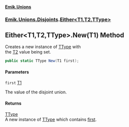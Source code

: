 #### [Emik.Unions](index.md 'index')
### [Emik.Unions.Disjoints](Emik.Unions.Disjoints.md 'Emik.Unions.Disjoints').[Either&lt;T1,T2,TType&gt;](Either_T1,T2,TType_.md 'Emik.Unions.Disjoints.Either<T1,T2,TType>')

## Either<T1,T2,TType>.New(T1) Method

Creates a new instance of [TType](Either_T1,T2,TType_.md#Emik.Unions.Disjoints.Either_T1,T2,TType_.TType 'Emik.Unions.Disjoints.Either<T1,T2,TType>.TType') with  
the [T2](Either_T1,T2,TType_.md#Emik.Unions.Disjoints.Either_T1,T2,TType_.T2 'Emik.Unions.Disjoints.Either<T1,T2,TType>.T2') value being set.

```csharp
public static TType New(T1 first);
```
#### Parameters

<a name='Emik.Unions.Disjoints.Either_T1,T2,TType_.New(T1).first'></a>

`first` [T1](Either_T1,T2,TType_.md#Emik.Unions.Disjoints.Either_T1,T2,TType_.T1 'Emik.Unions.Disjoints.Either<T1,T2,TType>.T1')

The value of the disjoint union.

#### Returns
[TType](Either_T1,T2,TType_.md#Emik.Unions.Disjoints.Either_T1,T2,TType_.TType 'Emik.Unions.Disjoints.Either<T1,T2,TType>.TType')  
A new instance of [TType](Either_T1,T2,TType_.md#Emik.Unions.Disjoints.Either_T1,T2,TType_.TType 'Emik.Unions.Disjoints.Either<T1,T2,TType>.TType') which contains [first](Either_T1,T2,TType_.New(T1).md#Emik.Unions.Disjoints.Either_T1,T2,TType_.New(T1).first 'Emik.Unions.Disjoints.Either<T1,T2,TType>.New(T1).first').